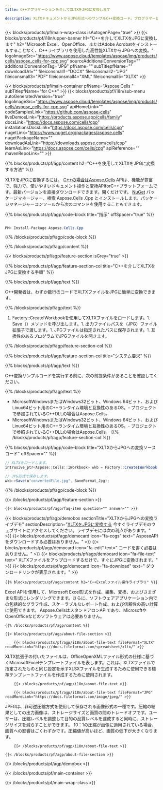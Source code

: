 ```yaml
---
title: C++アプリケーションを介してXLTXをJPGに変換します 

description: XLTXドキュメントからJPG形式へのサンプルC++変換コード。プログラマーは、このソースコードを使用して、任意のC++アプリケーション内でXLTXからJPGへのバッチ変換を行うことができます。
---
```

{{< blocks/products/pf/main-wrap-class isAutogenPage="true" >}}
{{< blocks/products/pf/i18n/upper-banner h1="C++を介してXLTXをJPGに変換します" h2="Microsoft Excel、OpenOffice、またはAdobe Acrobatをインストールすることなく、C++ライブラリを使用した高性能XLTXからJPGへの変換。" logoImageSrc="https://www.aspose.cloud/templates/aspose/img/products/cells/aspose_cells-for-cpp.svg" sourceAdditionalConversionTag="" additionalConversionTag="JPG" pfName="" subTitlepfName="" downloadUrl="" fileiconsmall1="DOCX" fileiconsmall2="JPG" fileiconsmall3="PDF" fileiconsmall4="XML" fileiconsmall5="XLTX" >}}

{{< blocks/products/pf/main-container pfName="Aspose.Cells " subTitlepfName="for C++" >}}
{{< blocks/products/pf/i18n/sub-menu autoGeneratedVersion="true" logoImageSrc="https://www.aspose.cloud/templates/aspose/img/products/cells/aspose_cells-for-cpp.svg" apiHomeLink="" codeSamplesLink="https://github.com/aspose-cells" liveDemosLink="https://products.aspose.app/cells/family" docsLink="https://docs.aspose.com/cells/cpp" installationsDocsLink="https://docs.aspose.com/cells/cpp" nugetLink="https://www.nuget.org/packages/aspose.cells" nugetPackageName="" downloadAsLink="https://downloads.aspose.com/cells/cpp" learnAsLink="https://docs.aspose.com/cells/cpp" apiReference="" mavenRepoLink="" >}}

{{% blocks/products/pf/agp/content h2="C++を使用してXLTXをJPGに変換する方法" %}}

 XLTXをJPGに変換するには、
 [C++の場合はAspose.Cells](https://products.aspose.com/cells/cpp) 
 APIは、機能が豊富で、強力で、使いやすいドキュメント操作と変換APIforC++プラットフォームです。最新バージョンを直接ダウンロードできます。開くだけです。
 [NuGet](https://www.nuget.org/packages/aspose.cells) 
 パッケージマネージャー、検索
 Aspose.Cells .Cpp 
 とインストールします。パッケージマネージャーコンソールから次のコマンドを使用することもできます。

{{% blocks/products/pf/agp/code-block title="指示" offSpacer="true" %}}

```cs

PM> Install-Package Aspose.Cells.Cpp


```

{{% /blocks/products/pf/agp/code-block %}}

{{% /blocks/products/pf/agp/content %}}

{{< blocks/products/pf/agp/feature-section isGrey="true" >}}

{{% blocks/products/pf/agp/feature-section-col title="C++を介してXLTXをJPGに変換する手順" %}}

{{% blocks/products/pf/agp/text %}}

 C++開発者は、わずか数行のコードでXLTXファイルをJPGに簡単に変換できます。

{{% /blocks/products/pf/agp/text %}}

1. Factory::CreateIWorkbookを使用してXLTXファイルをロードします。1. Save（）メソッドを呼び出します。1. 出力ファイルパスを（JPG）ファイル拡張子で渡します。1. JPGファイルは指定されたパスに保存されます。1. 互換性のあるプログラムでJPGファイルを開きます。

{{% /blocks/products/pf/agp/feature-section-col %}}

{{% blocks/products/pf/agp/feature-section-col title="システム要求" %}}

{{% blocks/products/pf/agp/text %}}

 C++変換サンプルコードを実行する前に、次の前提条件があることを確認してください。

{{% /blocks/products/pf/agp/text %}}

- MicrosoftWindowsまたはWindows32ビット、Windows 64ビット、およびLinux64ビット用のC++ランタイム環境と互換性のあるOS。- プロジェクトで参照されているC++DLLの場合はAspose.Cells。
- MicrosoftWindowsまたはWindows32ビット、Windows 64ビット、およびLinux64ビット用のC++ランタイム環境と互換性のあるOS。- プロジェクトで参照されているC++DLLの場合はAspose.Cells。
{{% /blocks/products/pf/agp/feature-section-col %}}

{{% blocks/products/pf/agp/code-block title="XLTXからJPGへの変換ソースコード" offSpacer="" %}}

```cs
// XLTXをロードします。
intrusive_ptr<Aspose::Cells::IWorkbook> wkb = Factory::CreateIWorkbook(u"sourceFile.xltx");

// JPG形式で保存します。
wkb->Save(u"convertedFile.jpg", SaveFormat_Jpg);


```

{{% /blocks/products/pf/agp/code-block %}}

{{< /blocks/products/pf/agp/feature-section >}}

    {{< blocks/products/pf/agp/faq-item question="" answer="" >}}
 

<!-- aboutfile Starts -->

{{< blocks/products/pf/agp/demobox sectionTitle="XLTXからJPGへの変換ライブデモ" sectionDescription="[XLTXをJPGに変換する](https://products.aspose.app/cells/conversion/xltx-to-jpg) 今すぐライブデモのウェブサイトにアクセスしてください。ライブデモには次の利点があります。" >}}
        {{< blocks/products/pf/agp/democard icon="fa-cogs" text=" AsposeAPIをダウンロードする必要はありません。" >}}
        {{< blocks/products/pf/agp/democard icon="fa-edit" text=" コードを書く必要はありません。" >}}
        {{< blocks/products/pf/agp/democard icon="fa-file-text" text=" XLTXファイルをアップロードするだけで、すぐにJPGに変換されます。" >}}
        {{< blocks/products/pf/agp/democard icon="fa-download" text=" ダウンロードリンクが表示されます。" >}}

    {{% blocks/products/pf/agp/content h2="C++Excelファイル操作ライブラリ" %}}

 Excel APIを使用して、Microsoft Excel形式を作成、編集、変換、およびさまざまな形式にレンダリングできます。さらに、ソフトウェアアプリケーション内での包括的なグラフ作成、スケーラブルなレポート作成、および信頼性の高い計算に使用できます。 Aspose.CellsはスタンドアロンAPIであり、MicrosoftやOpenOfficeなどのソフトウェアは必要ありません。  



    {{% /blocks/products/pf/agp/content %}}

    {{< blocks/products/pf/agp/about-file-section >}}

        {{< blocks/products/pf/agp/i18n/about-file-text fileFormat="XLTX" readMoreLink="https://docs.fileformat.com/spreadsheet/xltx/" >}}

XLTX拡張子の付いたファイルは、OfficeOpenXMLファイル形式の仕様に基づくMicrosoftExcelテンプレートファイルを表します。これは、XLTXファイルで指定されたものと同じ設定を示すXLSXファイルを生成するために使用できる標準テンプレートファイルを作成するために使用されます。

        {{< /blocks/products/pf/agp/i18n/about-file-text >}}

        {{< blocks/products/pf/agp/i18n/about-file-text fileFormat="JPG" readMoreLink="https://docs.fileformat.com/image/jpeg/" >}}

JPEGは、非可逆圧縮方式を使用して保存される画像形式の一種です。圧縮の結果としての出力画像は、ストレージサイズと画質の間のトレードオフです。ユーザーは、圧縮レベルを調整して目的の品質レベルを達成すると同時に、ストレージサイズを減らすことができます。 10：1の圧縮が画像に適用されている場合、画質への影響はごくわずかです。圧縮値が高いほど、画質の低下が大きくなります。

        {{< /blocks/products/pf/agp/i18n/about-file-text >}}

    {{< /blocks/products/pf/agp/about-file-section >}}

{{< /blocks/products/pf/agp/demobox >}}

<!-- aboutfile Ends -->



{{< /blocks/products/pf/main-container >}}
    
{{< /blocks/products/pf/main-wrap-class >}}
